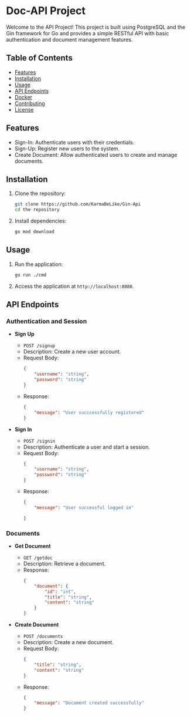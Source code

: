 # Doc-API Project

Welcome to the API Project! This project is built using PostgreSQL and the Gin framework for Go and provides a simple RESTful API with basic authentication and document management features.

## Table of Contents

- [Features](#features)
- [Installation](#installation)
- [Usage](#usage)
- [API Endpoints](#api-endpoints)
- [Docker](#docker)
- [Contributing](#contributing)
- [License](#license)

## Features

- Sign-In: Authenticate users with their credentials.
- Sign-Up: Register new users to the system.
- Create Document: Allow authenticated users to create and manage documents.


## Installation

1. Clone the repository:
    ```bash
    git clone https://github.com/KarmaBeLike/Gin-Api
    cd the repository
    ```

2. Install dependencies:
    ```bash
    go mod download
    ```



## Usage

1. Run the application:
    ```bash
    go run ./cmd
    ```

2. Access the application at `http://localhost:8080`.

## API Endpoints

### Authentication and Session

- **Sign Up**
    - `POST /signup`
    - Description: Create a new user account.
    - Request Body: 
      ```json
      {
          "username": "string",
          "password": "string"
      }
      ```
    - Response: 
      ```json
      {
          "message": "User succcessfully registered"
      }
      ```

- **Sign In**
    - `POST /signin`
    - Description: Authenticate a user and start a session.
    - Request Body: 
      ```json
      {
          "username": "string",
          "password": "string"
      }
      ```
    - Response: 
      ```json
      {
          "message": "User successful logged in"

      }
      ```

### Documents

- **Get Document**
    - `GET /getdoc`
    - Description: Retrieve a document.
    - Response: 
      ```json
      {
          "document": {
              "id": "int",
              "title": "string",
              "content": "string"
          }
      }
      ```

- **Create Document**
    - `POST /documents`
    - Description: Create a new document.
    - Request Body: 
      ```json
      {
          "title": "string",
          "content": "string"
      }
      ```
    - Response: 
      ```json
      {
          "message": "Document created successfully"
      }
      ```


